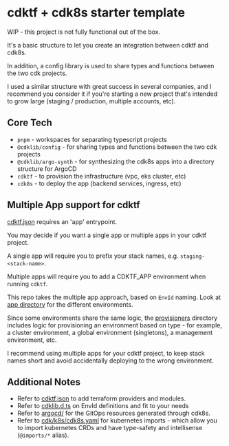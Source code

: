 # cdktf + cdk8s starter template

WIP - this project is not fully functional out of the box.

It's a basic structure to let you create an integration between cdktf and cdk8s.

In addition, a config library is used to share types and functions between the two cdk projects.

I used a similar structure with great success in several companies, and I recommend you consider it if you're starting a new project that's intended to grow large (staging / production, multiple accounts, etc).

## Core Tech

- `pnpm` - workspaces for separating typescript projects
- `@cdklib/config` - for sharing types and functions between the two cdk projects
- `@cdklib/argo-synth` - for synthesizing the cdk8s apps into a directory structure for ArgoCD
- `cdktf` - to provision the infrastructure (vpc, eks cluster, etc)
- `cdk8s` - to deploy the app (backend services, ingress, etc)

## Multiple App support for cdktf

[cdktf.json](./cdk/tf/cdktf.json) requires an 'app' entrypoint.

You may decide if you want a single app or multiple apps in your cdktf project.

A single app will require you to prefix your stack names, e.g. `staging-<stack-name>`.

Multiple apps will require you to add a CDKTF_APP environment when running `cdktf`.

This repo takes the multiple app approach, based on `EnvId` naming. Look at [app directory](./cdk/tf/app) for the different environments.

Since some environments share the same logic, the [provisioners](./cdk/tf/src/provisioners/) directory includes logic for provisioning an environment based on type - for example, a cluster environment, a global environment (singletons), a management environment, etc.

I recommend using multiple apps for your cdktf project, to keep stack names short and avoid accidentally deploying to the wrong environment.

## Additional Notes

- Refer to [cdktf.json](./cdk/tf/cdktf.json) to add terraform providers and modules.
- Refer to [cdklib.d.ts](./tools/tsconfig/cdklib.d.ts) on EnvId definitions and fit to your needs
- Refer to [argocd/](./argocd/) for the GitOps resources generated through cdk8s.
- Refer to [cdk/k8s/cdk8s.yaml](./cdk/k8s/cdk8s.yaml) for kubernetes imports - which allow you to import kubernetes CRDs and have type-safety and intellisense (`@imports/*` alias).
